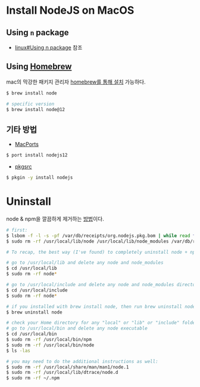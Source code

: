 # Install NodeJS on MacOS

## Using `n` package

- [linux#Using n package](linux.md#using-n-package) 참조

## Using [Homebrew](https://brew.sh/)

mac의 막강한 패키지 관리자 [homebrew를 통해 설치](https://formulae.brew.sh/formula/node#default) 가능하다.

```bash
$ brew install node

# specific version
$ brew install node@12
```

## 기타 방법

- [MacPorts](https://www.macports.org/)

```bash
$ port install nodejs12
```

- [pkgsrc](https://pkgsrc.joyent.com/install-on-osx/)

```bash
$ pkgin -y install nodejs
```

# Uninstall

node & npm을 깔끔하게 제거하는 [방법](https://gist.github.com/TonyMtz/d75101d9bdf764c890ef)이다.

```bash
# first:
$ lsbom -f -l -s -pf /var/db/receipts/org.nodejs.pkg.bom | while read f; do  sudo rm /usr/local/${f}; done
$ sudo rm -rf /usr/local/lib/node /usr/local/lib/node_modules /var/db/receipts/org.nodejs.*

# To recap, the best way (I've found) to completely uninstall node + npm is to do the following:

# go to /usr/local/lib and delete any node and node_modules
$ cd /usr/local/lib
$ sudo rm -rf node*

# go to /usr/local/include and delete any node and node_modules directory
$ cd /usr/local/include
$ sudo rm -rf node*

# if you installed with brew install node, then run brew uninstall node in your terminal
$ brew uninstall node

# check your Home directory for any "local" or "lib" or "include" folders, and delete any "node" or "node_modules" from there
# go to /usr/local/bin and delete any node executable
$ cd /usr/local/bin
$ sudo rm -rf /usr/local/bin/npm
$ sudo rm -rf /usr/local/bin/node
$ ls -las

# you may need to do the additional instructions as well:
$ sudo rm -rf /usr/local/share/man/man1/node.1
$ sudo rm -rf /usr/local/lib/dtrace/node.d
$ sudo rm -rf ~/.npm
```

